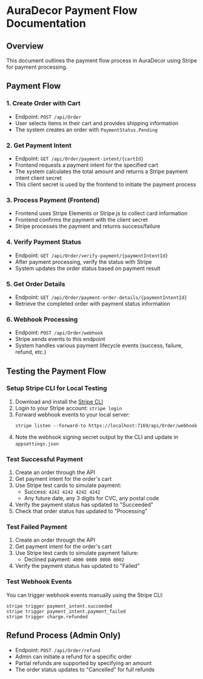 # AuraDecor Payment Flow Documentation

## Overview
This document outlines the payment flow process in AuraDecor using Stripe for payment processing.

## Payment Flow

### 1. Create Order with Cart
- Endpoint: `POST /api/Order`
- User selects items in their cart and provides shipping information
- The system creates an order with `PaymentStatus.Pending`

### 2. Get Payment Intent
- Endpoint: `GET /api/Order/payment-intent/{cartId}`
- Frontend requests a payment intent for the specified cart
- The system calculates the total amount and returns a Stripe payment intent client secret
- This client secret is used by the frontend to initiate the payment process

### 3. Process Payment (Frontend)
- Frontend uses Stripe Elements or Stripe.js to collect card information
- Frontend confirms the payment with the client secret
- Stripe processes the payment and returns success/failure

### 4. Verify Payment Status
- Endpoint: `GET /api/Order/verify-payment/{paymentIntentId}`
- After payment processing, verify the status with Stripe
- System updates the order status based on payment result

### 5. Get Order Details
- Endpoint: `GET /api/Order/payment-order-details/{paymentIntentId}`
- Retrieve the completed order with payment status information

### 6. Webhook Processing
- Endpoint: `POST /api/Order/webhook`
- Stripe sends events to this endpoint
- System handles various payment lifecycle events (success, failure, refund, etc.)

## Testing the Payment Flow

### Setup Stripe CLI for Local Testing
1. Download and install the [Stripe CLI](https://stripe.com/docs/stripe-cli)
2. Login to your Stripe account: `stripe login`
3. Forward webhook events to your local server:
   ```
   stripe listen --forward-to https://localhost:7169/api/Order/webhook
   ```
4. Note the webhook signing secret output by the CLI and update in `appsettings.json`

### Test Successful Payment
1. Create an order through the API
2. Get payment intent for the order's cart
3. Use Stripe test cards to simulate payment:
   - Success: `4242 4242 4242 4242`
   - Any future date, any 3 digits for CVC, any postal code
4. Verify the payment status has updated to "Succeeded"
5. Check that order status has updated to "Processing"

### Test Failed Payment
1. Create an order through the API
2. Get payment intent for the order's cart
3. Use Stripe test cards to simulate payment failure:
   - Declined payment: `4000 0000 0000 0002`
4. Verify the payment status has updated to "Failed"

### Test Webhook Events
You can trigger webhook events manually using the Stripe CLI:
```
stripe trigger payment_intent.succeeded
stripe trigger payment_intent.payment_failed
stripe trigger charge.refunded
```

## Refund Process (Admin Only)
- Endpoint: `POST /api/Order/refund`
- Admin can initiate a refund for a specific order
- Partial refunds are supported by specifying an amount
- The order status updates to "Cancelled" for full refunds
